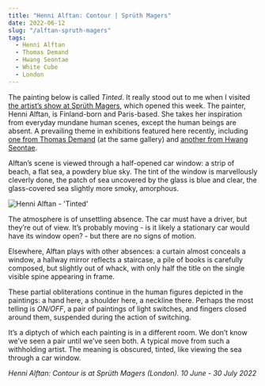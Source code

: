 ```yaml
---
title: "Henni Alftan: Contour | Sprüth Magers"
date: 2022-06-12
slug: "/alftan-spruth-magers"
tags:
  - Henni Alftan
  - Thomas Demand
  - Hwang Seontae
  - White Cube
  - London
---
```


The painting below is called *Tinted*. It really stood out to me when I visited [the artist’s show at Sprüth Magers](https://spruethmagers.com/exhibitions/), which opened this week. The painter, Henni Alftan, is Finland-born and Paris-based. She takes her inspiration from everyday mundane human scenes, except the human beings are absent. A prevailing theme in exhibitions featured here recently, including [one from Thomas Demand](/demand-spruth-magers) (at the same gallery) and [another from Hwang Seontae](/hwang-pontone).

Alftan’s scene is viewed through a half-opened car window: a strip of beach, a flat sea, a powdery blue sky. The tint of the window is marvellously cleverly done, the patch of sea uncovered by the glass is blue and clear, the glass-covered sea slightly more smoky, amorphous.

![Henni Alftan - 'Tinted'](/alftan-spruth-magers-1.jpeg)

The atmosphere is of unsettling absence. The car must have a driver, but they’re out of view. It’s probably moving - is it likely a stationary car would have its window open? - but there are no signs of motion.

Elsewhere, Alftan plays with other absences: a curtain almost conceals a window, a hallway mirror reflects a staircase, a pile of books is carefully composed, but slightly out of whack, with only half the title on the single visible spine appearing in frame.

These partial obliterations continue in the human figures depicted in the paintings: a hand here, a shoulder here, a neckline there. Perhaps the most telling is *ON/OFF*, a pair of paintings of light switches, and fingers closed around them, suspended during the action of switching.

It’s a diptych of which each painting is in a different room. We don’t know we’ve seen a pair until we’ve seen both. A typical move from such a withholding artist. The meaning is obscured, tinted, like viewing the sea through a car window.

*Henni Alftan: Contour is at Sprüth Magers (London). 10 June - 30 July 2022*
